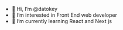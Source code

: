 - 👋 Hi, I’m @datokey
- 👀 I’m interested in Front End web developer
- 🌱 I’m currently learning React and Next js

<!---
datokey/datokey is a ✨ special ✨ repository because its `README.md` (this file) appears on your GitHub profile.
You can click the Preview link to take a look at your changes.
--->
